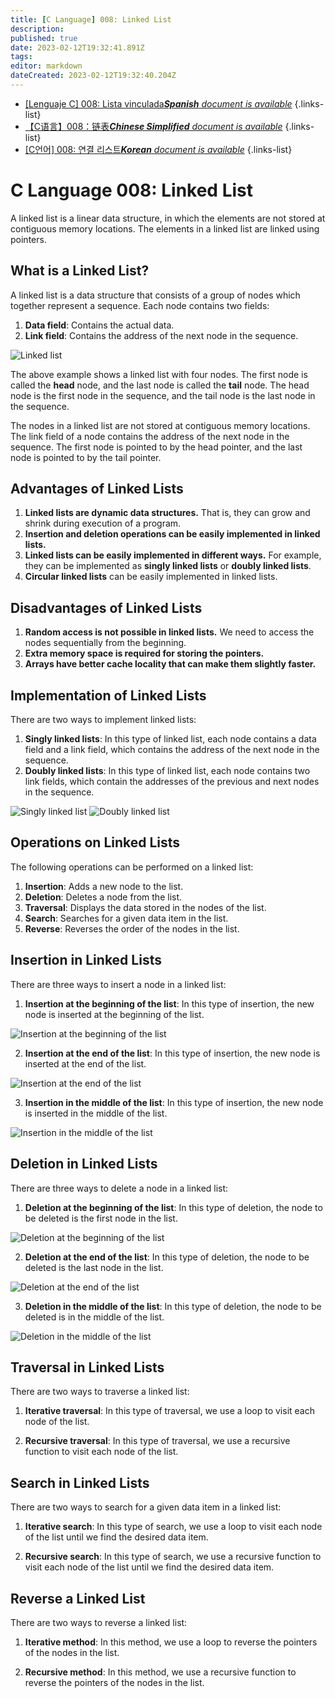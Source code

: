 ```yaml
---
title: [C Language] 008: Linked List
description: 
published: true
date: 2023-02-12T19:32:41.891Z
tags: 
editor: markdown
dateCreated: 2023-02-12T19:32:40.204Z
---
```


- [[Lenguaje C] 008: Lista vinculada***Spanish** document is available*](/es/Knowledge-base/Algorithm/c-language-008-linked-list)
{.links-list}
- [【C语言】008：链表***Chinese Simplified** document is available*](/zh/Knowledge-base/Algorithm/c-language-008-linked-list)
{.links-list}
- [[C언어] 008: 연결 리스트***Korean** document is available*](/ko/Knowledge-base/Algorithm/c-language-008-linked-list)
{.links-list}


# C Language 008: Linked List

A linked list is a linear data structure, in which the elements are not stored at contiguous memory locations. The elements in a linked list are linked using pointers.

## What is a Linked List?

A linked list is a data structure that consists of a group of nodes which together represent a sequence. Each node contains two fields:

1.  **Data field**: Contains the actual data.
2.  **Link field**: Contains the address of the next node in the sequence.

![Linked list](https://i.imgur.com/eua0oE7.png)

The above example shows a linked list with four nodes. The first node is called the **head** node, and the last node is called the **tail** node. The head node is the first node in the sequence, and the tail node is the last node in the sequence.

The nodes in a linked list are not stored at contiguous memory locations. The link field of a node contains the address of the next node in the sequence. The first node is pointed to by the head pointer, and the last node is pointed to by the tail pointer.

## Advantages of Linked Lists

1.  **Linked lists are dynamic data structures.** That is, they can grow and shrink during execution of a program.
2.  **Insertion and deletion operations can be easily implemented in linked lists.**
3.  **Linked lists can be easily implemented in different ways.** For example, they can be implemented as **singly linked lists** or **doubly linked lists**.
4.  **Circular linked lists** can be easily implemented in linked lists.

## Disadvantages of Linked Lists

1.  **Random access is not possible in linked lists.** We need to access the nodes sequentially from the beginning.
2.  **Extra memory space is required for storing the pointers.**
3.  **Arrays have better cache locality that can make them slightly faster.**

## Implementation of Linked Lists

There are two ways to implement linked lists:

1.  **Singly linked lists**: In this type of linked list, each node contains a data field and a link field, which contains the address of the next node in the sequence.
2.  **Doubly linked lists**: In this type of linked list, each node contains two link fields, which contain the addresses of the previous and next nodes in the sequence.

![Singly linked list](https://i.imgur.com/FwASDVv.png)
![Doubly linked list](https://i.imgur.com/KzZ4gcD.png)

## Operations on Linked Lists

The following operations can be performed on a linked list:

1.  **Insertion**: Adds a new node to the list.
2.  **Deletion**: Deletes a node from the list.
3.  **Traversal**: Displays the data stored in the nodes of the list.
4.  **Search**: Searches for a given data item in the list.
5.  **Reverse**: Reverses the order of the nodes in the list.

## Insertion in Linked Lists

There are three ways to insert a node in a linked list:

1.  **Insertion at the beginning of the list**: In this type of insertion, the new node is inserted at the beginning of the list.

![Insertion at the beginning of the list](https://i.imgur.com/w4VDm7q.png)

2.  **Insertion at the end of the list**: In this type of insertion, the new node is inserted at the end of the list.

![Insertion at the end of the list](https://i.imgur.com/VkzMVqY.png)

3.  **Insertion in the middle of the list**: In this type of insertion, the new node is inserted in the middle of the list.

![Insertion in the middle of the list](https://i.imgur.com/U4VxK5D.png)

## Deletion in Linked Lists

There are three ways to delete a node in a linked list:

1.  **Deletion at the beginning of the list**: In this type of deletion, the node to be deleted is the first node in the list.

![Deletion at the beginning of the list](https://i.imgur.com/FgxL0b4.png)

2.  **Deletion at the end of the list**: In this type of deletion, the node to be deleted is the last node in the list.

![Deletion at the end of the list](https://i.imgur.com/w4VDm7q.png)

3.  **Deletion in the middle of the list**: In this type of deletion, the node to be deleted is in the middle of the list.

![Deletion in the middle of the list](https://i.imgur.com/U4VxK5D.png)

## Traversal in Linked Lists

There are two ways to traverse a linked list:

1.  **Iterative traversal**: In this type of traversal, we use a loop to visit each node of the list.

2.  **Recursive traversal**: In this type of traversal, we use a recursive function to visit each node of the list.

## Search in Linked Lists

There are two ways to search for a given data item in a linked list:

1.  **Iterative search**: In this type of search, we use a loop to visit each node of the list until we find the desired data item.

2.  **Recursive search**: In this type of search, we use a recursive function to visit each node of the list until we find the desired data item.

## Reverse a Linked List

There are two ways to reverse a linked list:

1.  **Iterative method**: In this method, we use a loop to reverse the pointers of the nodes in the list.

2.  **Recursive method**: In this method, we use a recursive function to reverse the pointers of the nodes in the list.